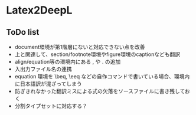 # Latex2DeepL

## ToDo list

* document環境が第1階層にないと対応できない点を改善
* 上と関連して、section/footnote環境やfigure環境のcaptionなども翻訳
* align/equation等の環境内にある , や . の追加
* 入出力ファイル名の連携
* equation 環境を \beq, \eeq などの自作コマンドで書いている場合、環境内に日本語訳が混ざってしまう
* 防ぎきれなかった翻訳ミスによる式の欠落をソースファイルに書き残しておく
* 分割タイプセットに対応する？
